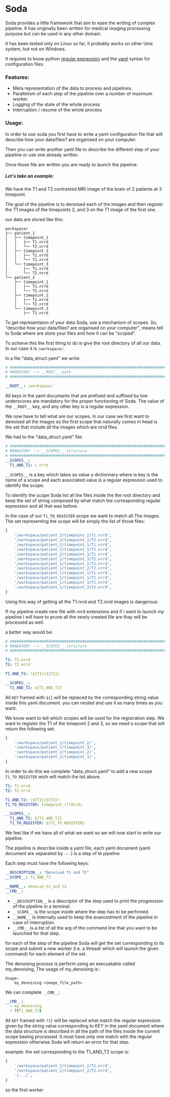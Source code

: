 # Soda

Soda provides a little framework that aim to ease the writing of complex pipeline. It has originally been written for medical imaging processing purpose but can be used in any other domain. 

It has been tested only on Linux so far, it probably works on other Unix system, but not on Windows.

It requires to know python [regular expression](https://docs.python.org/3/library/re.html) and the [yaml](http://yaml.org/spec/1.1/#id857168) syntax for configuration files.

### Features:

- Meta representation of the data to process and pipelines. 
- Parallelism of each step of the pipeline over a number of maximum worker.
- Logging of the state of the whole process
- Interruption / resume of the whole process

### Usage:

In order to use soda you first have to write a yaml configuration file that will describe how your data/files? are organised on your computer.

Then you can write another yaml file to describe the different step of your pipeline or use one already written. 

Once those file are written you are ready to launch the pipeline.

##### Let's take an example:
We have the T1 and T2 contrasted MRI image of the brain of 2 patients at 3 timepoint. 

The goal of the pipeline is to denoised each of the images and then register the T1 images of the timepoints 2, and 3 on the T1 image of the first one.

our data are stored like this:

```
workspace/
├── patient_1
│   ├── timepoint_1
│   │   ├── T1.nrrd
│   │   └── T2.nrrd
│   ├── timepoint_2
│   │   ├── T1.nrrd
│   │   └── T2.nrrd
│   └── timepoint_3
│       ├── T1.nrrd
│       └── T2.nrrd
└── patient_2
    ├── timepoint_1
    │   ├── T1.nrrd
    │   └── T2.nrrd
    ├── timepoint_2
    │   ├── T1.nrrd
    │   └── T2.nrrd
    └── timepoint_3
        ├── T1.nrrd

```

To get representaion of your data Soda, use a mechanism of scopes. 
So, "describe  how your data/files? are organised on your computer", means tell to Soda where are store your files and how it can be "scoped". 

To acheive this the first thing to do is give the root directory of all our data. In our case it is `/workspace/`.

In a file "data_struct.yaml" we write:
```yaml
# ############################################################################
# MANDATORY --> __ROOT__ path
# ############################################################################

__ROOT__: /workspace/
```

All keys in the yaml documants that are prefixed and suffixed by tow underscores are mandatory for the proper functioning of Soda.
The value of the `__ROOT__` key, and any other key is a regular expression.

We now have to tell what are our scopes. In our case we first want to denoised all the images so the first scope that naturally comes in head is the set that include all the images which are nrrd files.

We had to the "data_struct.yaml" file:
```yaml
# ############################################################################
# MANDATORY --> __SCOPES__ structure
# ############################################################################
__SCOPES__:
  T1_AND_T2: \.nrrd
```

`__SCOPES__` is a key which takes as value a dictionnary where is key is the name of a scope and each associated value is a regular expression used to identify the scope. 

To identify the scope Soda list all the files inside the the root directory and keep the set of string composed by what match the corresponding regular expression and all that was before.

In the case of our `T1_TO_REGISTER` scope we want to match all The images. The set representing the scope will be simply the list of those files:
```py
{
    '/workspace/patient_2/timepoint_2/T1.nrrd',
    '/workspace/patient_2/timepoint_2/T2.nrrd',
    '/workspace/patient_2/timepoint_1/T1.nrrd',
    '/workspace/patient_2/timepoint_1/T2.nrrd',
    '/workspace/patient_2/timepoint_3/T1.nrrd',
    '/workspace/patient_2/timepoint_3/T2.nrrd',
    '/workspace/patient_1/timepoint_2/T1.nrrd',
    '/workspace/patient_1/timepoint_2/T2.nrrd',
    '/workspace/patient_1/timepoint_1/T1.nrrd',
    '/workspace/patient_1/timepoint_1/T2.nrrd',
    '/workspace/patient_1/timepoint_3/T1.nrrd',
    '/workspace/patient_1/timepoint_3/T2.nrrd',
}
```

Using this way of getting all the T1.nrrd and T2.nrrd images is dangerous:

If my pipeline create new file with nrrd extensions and if i want to launch my pipeline I will have to prune all the newly created file are thay will be processed as well. 

a better way would be: 
```yaml
# ############################################################################
# MANDATORY --> __SCOPES__ structure
# ############################################################################

T1: T1.nrrd 
T2: T2.nrrd

T1_AND_T2: (${T1}|${T2})

__SCOPES__:
  T1_AND_T2: ${T1_AND_T2}
```

All `KEY` framed with `${}` will be replaced by the corresponding string value inside this yaml document. you can nested and use it as many times as you want.

We know want to tell which scopes will be used for the registration step.
We want to register the T1 of the timepoint 2 and 3, so we need a scope that will return the following set:

```py
{
    '/workspace/patient_1/timepoint_2/',
    '/workspace/patient_1/timepoint_3/',
    '/workspace/patient_2/timepoint_2/',
    '/workspace/patient_2/timepoint_3/',
}
```

In order to do this we complete "data_struct.yaml" to add a new scope `T1_TO_REGISTER` wich will match the list above.
```yaml
T1: T1.nrrd 
T2: T2.nrrd

T1_AND_T2: (${T1}|${T2})
T1_TO_REGISTER: timepoint_(?!0)\d/

__SCOPES__:
  T1_AND_T2: ${T1_AND_T2}
  T1_TO_REGISTER: ${T1_TO_REGISTER}
```

We feel like if we have all of what we want so we will now start to write our pipeline. 

The pipeline is describe inside a yaml file, each yaml document (yaml document are separated by `---`) is a step of te pipeline

Each step must have the following keys:
```yaml
__DESCRIPTION__: "Denoised T1 and T2"
__SCOPE__: T1_AND_T2

__NAME__: denoise_t1_and_t2
__CMD__: 
```

- `__DESCRIPTION__` is  a descriptor of the step used to print the progression of the pipeline in a terminal.
- `__SCOPE__` is the scope inside where the step has to be perfomed.
- `__NAME__` is internally used to keep the avancedment of the pipeline in case of interruption.
- `__CMD__` is a list of all the arg of the command line that you want to be launched for that step.

for each of the step of the pipeline Soda will get the set corresponding to its scope and submit a new worker (i.e. a threadr which will launch the given command) for each element of the set.

The denoising process is perform using an execuatable called my_denoising, 
The usage of my_denoising is :

```
Usage:
    my_denoising <image_file_path>
```

We can complete `__CMD__`:
```yaml
__CMD__:
  - my_denoising
  - ?{T1_AND_T2}
```

All `KEY` framed with `?{}` will be replaced what match the regular expression given by the string value corresponding to KEY in the yaml document where the data structure is described in all the path of the files inside the current scope beeing processed. It must have only one match with the regular expression otherwise Soda will return an error for that step. 

example:
the set corresponding to the T1_AND_T2 scope is:
```py
{
    '/workspace/patient_2/timepoint_2/T1.nrrd',
    '/workspace/patient_2/timepoint_2/T2.nrrd',
    '[...]', 
}
```

so the first worker 



